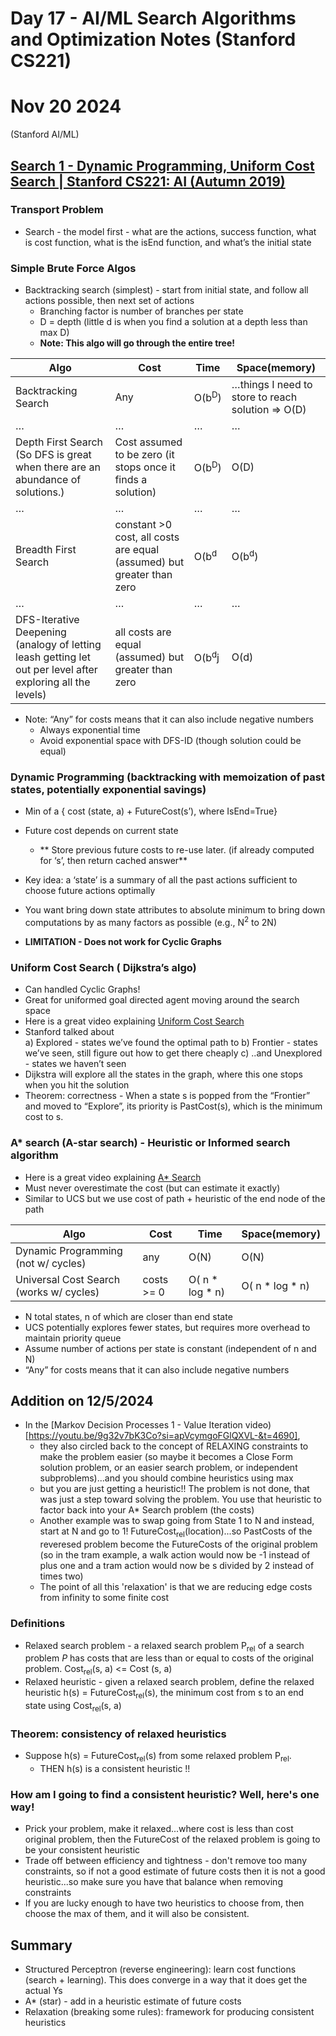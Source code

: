 # Day 17 -  AI/ML Search Algorithms and Optimization Notes (Stanford CS221)

# Nov 20 2024 

(Stanford AI/ML)

## [Search 1 - Dynamic Programming, Uniform Cost Search | Stanford CS221: AI (Autumn 2019) ](https://youtu.be/aIsgJJYrlXk?si=kSbPyRC5fb_lN4XE)

### Transport Problem
* Search - the model first - what are the actions, success function, what is cost function, what is the isEnd function, and what’s the initial state


### Simple Brute Force Algos
* Backtracking search (simplest) - start from initial state, and follow all actions possible, then next set of actions
    * Branching factor is number of branches per state
    * D = depth (little d is when you find a solution at a depth less than max D)
    * **Note: This algo will go through the entire tree!**

| Algo | Cost | Time | Space(memory) |
| ---- | ---- | ---- | ---- |
| Backtracking Search | Any | O(b<sup>D</sup>) | …things I need to store to reach solution => O(D) |
| …  | … | …  | …   |
| Depth First Search (So DFS is great when there are an abundance of solutions.)  | Cost assumed to be zero (it stops once it finds a solution) | O(b<sup>D</sup>) | O(D)  |
| …  | … | …  | …   |
| Breadth First Search  | constant >0 cost, all costs are equal (assumed) but greater than zero | O(b<sup>d</sup>  | O(b<sup>d</sup>)   |
| …  | … | …  | …   |
| DFS-Iterative Deepening (analogy of letting leash getting let out per level after exploring all the levels)  | all costs are equal (assumed) but greater than zero | O(b<sup>d</sup>j  | O(d)   |
* Note: “Any” for costs means that it can also include negative numbers
    * Always exponential time
    * Avoid exponential space with DFS-ID (though solution could be equal)

### Dynamic Programming (backtracking with memoization of past states, potentially exponential savings)

* Min of a { cost (state, a) + FutureCost(s’), where IsEnd=True}
* Future cost depends on current state
    - ** Store previous future costs to re-use later. (if already computed for ‘s’, then return cached answer**
* Key idea: a ‘state’ is  a summary of all the past actions sufficient to choose future actions optimally
* You want bring down state attributes to absolute minimum to bring down computations by as many factors as possible (e.g., N<sup>2</sup> to 2N)

* **LIMITATION - Does not work for Cyclic Graphs**

### Uniform Cost Search ( Dijkstra’s algo)
* Can handled Cyclic Graphs!
* Great for uniformed goal directed agent moving around the search space
* Here is a great video explaining [Uniform Cost Search](https://www.youtube.com/watch?v=dRMvK76xQJI)
* Stanford talked about  
        a) Explored - states we’ve found the optimal path to
        b) Frontier - states we’ve seen, still figure out how to get there cheaply
        c) ..and Unexplored - states we haven’t seen
* Dijkstra will explore all the states in the graph, where this one stops when you hit the solution
* Theorem: correctness - When a state s is popped from the “Frontier” and moved to “Explore”, its priority is PastCost(s), which is the minimum cost to s.

### A* search (A-star search)  - Heuristic or Informed search algorithm
* Here is a great video explaining [A* Search ](https://youtu.be/6TsL96NAZCo?si=iN4dNJqM6vdpH72c)
* Must never overestimate the cost (but can estimate it exactly)
* Similar to UCS but we use cost of path + heuristic of the end node of the path

| Algo | Cost | Time | Space(memory) |
| ---- | ---- | ---- | ---- |
| Dynamic Programming (not w/ cycles)  | any | O(N)  | O(N)   |
| Universal Cost Search  (works w/ cycles) | costs >= 0 | O( n * log * n)  | O( n * log * n)   |
* N total states, n of which are closer than end state
* UCS potentially explores fewer states, but requires more overhead to maintain priority queue
* Assume number of actions per state is constant (independent of n and N)
* “Any” for costs means that it can also include negative numbers


## Addition on 12/5/2024
* In the [Markov Decision Processes 1 - Value Iteration video)[https://youtu.be/9g32v7bK3Co?si=apVcymgoFGlQXVL-&t=4690], 
    - they also circled back to the concept of RELAXING constraints to make the problem easier (so maybe it becomes a Close Form solution problem, or an easier search problem, or independent subproblems)...and you should combine heuristics using max 
    - but you are just getting a heuristic!! The problem is not done, that was just a step toward solving the problem. You use that heuristic to factor back into your A* Search problem (the costs)
    - Another example was to swap going from State 1 to N and instead, start at N and go to 1!  FutureCost<sub>rel</sub>(location)...so PastCosts of the reveresed problem become the FutureCosts of the original problem (so in the tram example, a walk action would now be -1 instead of plus one and a tram action would now be s divided by 2 instead of times two)
    - The point of all this 'relaxation' is that we are reducing edge costs from infinity to some finite cost

### Definitions
* Relaxed search problem - a relaxed search problem P<sub>rel</sub> of a search problem *P* has costs that are less than or equal to costs of the original problem.  Cost<sub>rel</sub>(s, a) <= Cost (s, a)
* Relaxed heuristic - given a relaxed search problem, define the relaxed heuristic h(s) = FutureCost<sub>rel</sub>(s), the minimum cost from s to an end state using Cost<sub>rel</sub>(s, a)

### Theorem: consistency of relaxed heuristics 
* Suppose h(s) = FutureCost<sub>rel</sub>(s) from some relaxed problem P<sub>rel</sub>.
    *  THEN h(s) is a consistent heuristic !!

### How am I going to find a consistent heuristic? Well, here's one way!

* Prick your problem, make it relaxed...where cost is less than cost original problem, then the FutureCost of the relaxed problem is going to be your consistent heuristic
* Trade off between efficiency and tightness - don't remove too many constraints, so if not a good estimate of future costs then it is not a good heuristic...so make sure you have that balance when removing constraints
* If you are lucky enough to have two heuristics to choose from, then choose the max of them, and it will also be consistent.

## Summary
* Structured Perceptron (reverse engineering): learn cost functions (search + learning). This does converge in a way that it does get the actual Ys
* A* (star) - add in a heuristic estimate of future costs
* Relaxation (breaking some rules): framework for producing consistent heuristics

